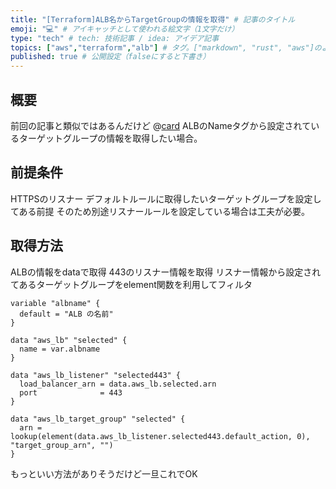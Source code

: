 ```yaml
---
title: "[Terraform]ALB名からTargetGroupの情報を取得" # 記事のタイトル
emoji: "💻" # アイキャッチとして使われる絵文字（1文字だけ）
type: "tech" # tech: 技術記事 / idea: アイデア記事
topics: ["aws","terraform","alb"] # タグ。["markdown", "rust", "aws"]のように指定する
published: true # 公開設定（falseにすると下書き）
---
```


## 概要
前回の記事と類似ではあるんだけど
@[card](https://zenn.dev/myabaou/articles/006_terraform_albrules)
ALBのNameタグから設定されているターゲットグループの情報を取得したい場合。


## 前提条件
HTTPSのリスナー デフォルトルールに取得したいターゲットグループを設定してある前提
そのため別途リスナールールを設定している場合は工夫が必要。


## 取得方法
ALBの情報をdataで取得
443のリスナー情報を取得
リスナー情報から設定されてあるターゲットグループをelement関数を利用してフィルタ

```
variable "albname" {
  default = "ALB の名前"
}

data "aws_lb" "selected" {
  name = var.albname
}

data "aws_lb_listener" "selected443" {
  load_balancer_arn = data.aws_lb.selected.arn
  port              = 443
}

data "aws_lb_target_group" "selected" {
  arn = lookup(element(data.aws_lb_listener.selected443.default_action, 0), "target_group_arn", "")
}
```

もっといい方法がありそうだけど一旦これでOK
